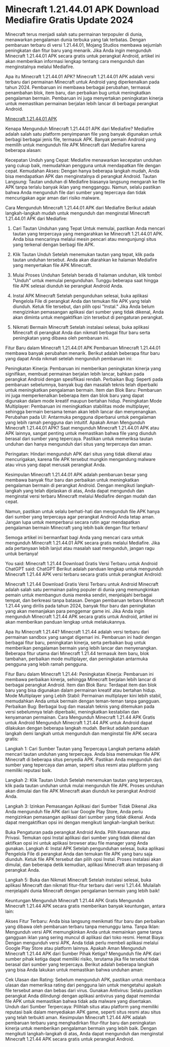 # Minecraft 1.21.44.01 APK Download Mediafire Gratis Update 2024


Minecraft terus menjadi salah satu permainan terpopuler di dunia, menawarkan pengalaman dunia terbuka yang tak terbatas. Dengan pembaruan terbaru di versi 1.21.44.01, Mojang Studios membawa sejumlah peningkatan dan fitur baru yang menarik. Jika Anda ingin mengunduh Minecraft 1.21.44.01 APK secara gratis untuk perangkat Android, artikel ini akan memberikan informasi lengkap tentang cara mengunduh dan menginstalnya melalui Mediafire.

Apa itu Minecraft 1.21.44.01 APK?
Minecraft 1.21.44.01 APK adalah versi terbaru dari permainan Minecraft untuk Android yang diperkenalkan pada tahun 2024. Pembaruan ini membawa berbagai perubahan, termasuk penambahan blok, item baru, dan perbaikan bug untuk meningkatkan pengalaman bermain. Pembaruan ini juga menyertakan peningkatan kinerja untuk memastikan permainan berjalan lebih lancar di berbagai perangkat Android.

[Minecraft 1.21.44.01 APK](https://bit.ly/3XRZdWs)

Kenapa Mengunduh Minecraft 1.21.44.01 APK dari Mediafire?
Mediafire adalah salah satu platform penyimpanan file yang banyak digunakan untuk berbagi berbagai jenis file, termasuk APK. Banyak pemain Android yang memilih untuk mengunduh file APK Minecraft dari Mediafire karena beberapa alasan:

Kecepatan Unduh yang Cepat: Mediafire menawarkan kecepatan unduhan yang cukup baik, memudahkan pengguna untuk mendapatkan file dengan cepat.
Kemudahan Akses: Dengan hanya beberapa langkah mudah, Anda bisa mendapatkan APK dan menginstalnya di perangkat Android.
Tautan Langsung: Tautan unduhan di Mediafire biasanya langsung mengarah ke file APK tanpa terlalu banyak iklan yang mengganggu.
Namun, selalu pastikan bahwa Anda mengunduh file dari sumber yang tepercaya dan tidak mencurigakan agar aman dari risiko malware.

Cara Mengunduh Minecraft 1.21.44.01 APK dari Mediafire
Berikut adalah langkah-langkah mudah untuk mengunduh dan menginstal Minecraft 1.21.44.01 APK dari Mediafire:

1. Cari Tautan Unduhan yang Tepat
Untuk memulai, pastikan Anda mencari tautan yang terpercaya yang mengarahkan ke Minecraft 1.21.44.01 APK. Anda bisa mencarinya melalui mesin pencari atau mengunjungi situs yang terkenal dengan berbagi file APK.

2. Klik Tautan Unduh
Setelah menemukan tautan yang tepat, klik pada tautan unduhan tersebut. Anda akan diarahkan ke halaman Mediafire yang menyertakan file APK Minecraft.

3. Mulai Proses Unduhan
Setelah berada di halaman unduhan, klik tombol "Unduh" untuk memulai pengunduhan. Tunggu beberapa saat hingga file APK selesai diunduh ke perangkat Android Anda.

4. Instal APK Minecraft
Setelah pengunduhan selesai, buka aplikasi Pengelola File di perangkat Anda dan temukan file APK yang telah diunduh. Ketuk file tersebut, dan pilih opsi "Instal." Jika Anda belum mengizinkan pemasangan aplikasi dari sumber yang tidak dikenal, Anda akan diminta untuk mengaktifkan izin tersebut di pengaturan perangkat.

5. Nikmati Bermain Minecraft
Setelah instalasi selesai, buka aplikasi Minecraft di perangkat Anda dan nikmati berbagai fitur baru serta peningkatan yang dibawa oleh pembaruan ini.

Fitur Baru dalam Minecraft 1.21.44.01 APK
Pembaruan Minecraft 1.21.44.01 membawa banyak perubahan menarik. Berikut adalah beberapa fitur baru yang dapat Anda nikmati setelah mengunduh pembaruan ini:

Peningkatan Kinerja: Pembaruan ini memberikan peningkatan kinerja yang signifikan, membuat permainan berjalan lebih lancar, bahkan pada perangkat Android dengan spesifikasi rendah.
Perbaikan Bug: Seperti pada pembaruan sebelumnya, banyak bug dan masalah teknis telah diperbaiki untuk meningkatkan pengalaman bermain.
Item dan Blok Baru: Pembaruan ini juga memperkenalkan beberapa item dan blok baru yang dapat digunakan dalam mode kreatif maupun bertahan hidup.
Peningkatan Mode Multiplayer: Pembaruan ini meningkatkan stabilitas mode multiplayer, sehingga bermain bersama teman akan lebih lancar dan menyenangkan.
Perubahan pada UI: Antarmuka pengguna diperbarui untuk pengalaman yang lebih ramah pengguna dan intuitif.
Apakah Aman Mengunduh Minecraft 1.21.44.01 APK?
Saat mengunduh Minecraft 1.21.44.01 APK atau APK lainnya, sangat penting untuk memastikan bahwa file yang diunduh berasal dari sumber yang tepercaya. Pastikan untuk memeriksa tautan unduhan dan hanya mengunduh dari situs yang terpercaya dan aman.

Peringatan: Hindari mengunduh APK dari situs yang tidak dikenal atau mencurigakan, karena file APK tersebut mungkin mengandung malware atau virus yang dapat merusak perangkat Anda.

Kesimpulan
Minecraft 1.21.44.01 APK adalah pembaruan besar yang membawa banyak fitur baru dan perbaikan untuk meningkatkan pengalaman bermain di perangkat Android. Dengan mengikuti langkah-langkah yang telah dijelaskan di atas, Anda dapat mengunduh dan menginstal versi terbaru Minecraft melalui Mediafire dengan mudah dan cepat.

Namun, pastikan untuk selalu berhati-hati dan mengunduh file APK hanya dari sumber yang terpercaya agar perangkat Android Anda tetap aman. Jangan lupa untuk memperbarui secara rutin agar mendapatkan pengalaman bermain Minecraft yang lebih baik dengan fitur terbaru!

Semoga artikel ini bermanfaat bagi Anda yang mencari cara untuk mengunduh Minecraft 1.21.44.01 APK secara gratis melalui Mediafire. Jika ada pertanyaan lebih lanjut atau masalah saat mengunduh, jangan ragu untuk bertanya!






You said:
Minecraft 1.21.44 Download Gratis Versi Terbaru untuk Android
ChatGPT said:
ChatGPT
Berikut adalah panduan lengkap untuk mengunduh Minecraft 1.21.44 APK versi terbaru secara gratis untuk perangkat Android:

Minecraft 1.21.44 Download Gratis Versi Terbaru untuk Android
Minecraft adalah salah satu permainan paling populer di dunia yang memungkinkan pemain untuk membangun dunia mereka sendiri, menjelajahi berbagai tempat, dan berkreasi tanpa batasan. Dengan pembaruan terbaru Minecraft 1.21.44 yang dirilis pada tahun 2024, banyak fitur baru dan peningkatan yang akan memanjakan para penggemar game ini. Jika Anda ingin mengunduh Minecraft 1.21.44 APK secara gratis untuk Android, artikel ini akan memberikan panduan lengkap untuk melakukannya.

Apa Itu Minecraft 1.21.44?
Minecraft 1.21.44 adalah versi terbaru dari permainan sandbox yang sangat digemari ini. Pembaruan ini hadir dengan berbagai fitur baru, peningkatan kinerja, serta perbaikan bug untuk memberikan pengalaman bermain yang lebih lancar dan menyenangkan. Beberapa fitur utama dari Minecraft 1.21.44 termasuk item baru, blok tambahan, perbaikan mode multiplayer, dan peningkatan antarmuka pengguna yang lebih ramah pengguna.

Fitur Baru dalam Minecraft 1.21.44:
Peningkatan Kinerja: Pembaruan ini membawa perbaikan kinerja, sehingga Minecraft berjalan lebih lancar di berbagai perangkat Android.
Item dan Blok Baru: Terdapat item dan blok baru yang bisa digunakan dalam permainan kreatif atau bertahan hidup.
Mode Multiplayer yang Lebih Stabil: Permainan multiplayer kini lebih stabil, memudahkan Anda untuk bermain dengan teman-teman tanpa gangguan.
Perbaikan Bug: Berbagai bug dan masalah teknis yang ditemukan pada versi sebelumnya telah diperbaiki, meningkatkan kestabilan dan kenyamanan permainan.
Cara Mengunduh Minecraft 1.21.44 APK Gratis untuk Android
Mengunduh Minecraft 1.21.44 APK untuk Android dapat dilakukan dengan beberapa langkah mudah. Berikut adalah panduan langkah demi langkah untuk mengunduh dan menginstal file APK secara gratis:

Langkah 1: Cari Sumber Tautan yang Terpercaya
Langkah pertama adalah mencari tautan unduhan yang terpercaya. Anda bisa menemukan file APK Minecraft di beberapa situs penyedia APK. Pastikan Anda mengunduh dari sumber yang tepercaya dan aman, seperti situs resmi atau platform yang memiliki reputasi baik.

Langkah 2: Klik Tautan Unduh
Setelah menemukan tautan yang terpercaya, klik pada tautan unduhan untuk mulai mengunduh file APK. Proses unduhan akan dimulai dan file APK Minecraft akan diunduh ke perangkat Android Anda.

Langkah 3: Izinkan Pemasangan Aplikasi dari Sumber Tidak Dikenal
Jika Anda mengunduh file APK dari luar Google Play Store, Anda perlu mengizinkan pemasangan aplikasi dari sumber yang tidak dikenal. Anda dapat mengaktifkan opsi ini dengan mengikuti langkah-langkah berikut:

Buka Pengaturan pada perangkat Android Anda.
Pilih Keamanan atau Privasi.
Temukan opsi Instal aplikasi dari sumber yang tidak dikenal dan aktifkan opsi ini untuk aplikasi browser atau file manager yang Anda gunakan.
Langkah 4: Instal APK
Setelah pengunduhan selesai, buka aplikasi Pengelola File di perangkat Anda dan temukan file APK yang baru saja diunduh. Ketuk file APK tersebut dan pilih opsi Instal. Proses instalasi akan dimulai, dan beberapa detik kemudian, aplikasi Minecraft akan terpasang di perangkat Anda.

Langkah 5: Buka dan Nikmati Minecraft
Setelah instalasi selesai, buka aplikasi Minecraft dan nikmati fitur-fitur terbaru dari versi 1.21.44. Mulailah menjelajahi dunia Minecraft dengan pengalaman bermain yang lebih baik!

Keuntungan Mengunduh Minecraft 1.21.44 APK Gratis
Mengunduh Minecraft 1.21.44 APK secara gratis memberikan banyak keuntungan, antara lain:

Akses Fitur Terbaru: Anda bisa langsung menikmati fitur baru dan perbaikan yang dibawa oleh pembaruan terbaru tanpa menunggu lama.
Tanpa Iklan: Mengunduh versi APK memungkinkan Anda untuk memainkan game tanpa gangguan iklan yang sering muncul di aplikasi dari toko resmi.
Hemat Biaya: Dengan mengunduh versi APK, Anda tidak perlu membeli aplikasi melalui Google Play Store atau platform lainnya.
Apakah Aman Mengunduh Minecraft 1.21.44 APK dari Sumber Pihak Ketiga?
Mengunduh file APK dari sumber pihak ketiga dapat memiliki risiko, terutama jika file tersebut tidak berasal dari sumber yang terpercaya. Berikut adalah beberapa langkah yang bisa Anda lakukan untuk memastikan bahwa unduhan aman:

Cek Ulasan dan Rating: Sebelum mengunduh APK, pastikan untuk membaca ulasan dan memeriksa rating dari pengguna lain untuk mengetahui apakah file tersebut aman dan bebas dari virus.
Gunakan Antivirus: Selalu pastikan perangkat Anda dilindungi dengan aplikasi antivirus yang dapat memindai file APK untuk memastikan bahwa tidak ada malware yang disertakan.
Unduh dari Sumber Terpercaya: Pilihlah situs atau platform yang memiliki reputasi baik dalam menyediakan APK game, seperti situs resmi atau situs yang telah terbukti aman.
Kesimpulan
Minecraft 1.21.44 APK adalah pembaruan terbaru yang menghadirkan fitur-fitur baru dan peningkatan kinerja untuk memberikan pengalaman bermain yang lebih baik. Dengan mengikuti langkah-langkah di atas, Anda dapat mengunduh dan menginstal Minecraft 1.21.44 APK secara gratis untuk perangkat Android.
